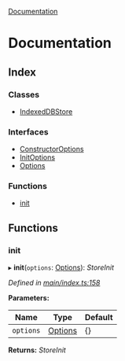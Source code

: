 [Documentation](README.md)

# Documentation

## Index

### Classes

* [IndexedDBStore](classes/indexeddbstore.md)

### Interfaces

* [ConstructorOptions](interfaces/constructoroptions.md)
* [InitOptions](interfaces/initoptions.md)
* [Options](interfaces/options.md)

### Functions

* [init](README.md#init)

## Functions

###  init

▸ **init**(`options`: [Options](interfaces/options.md)): *StoreInit*

*Defined in [main/index.ts:158](https://github.com/badbatch/cachemap/blob/141407d/packages/indexed-db/src/main/index.ts#L158)*

**Parameters:**

Name | Type | Default |
------ | ------ | ------ |
`options` | [Options](interfaces/options.md) | {} |

**Returns:** *StoreInit*
